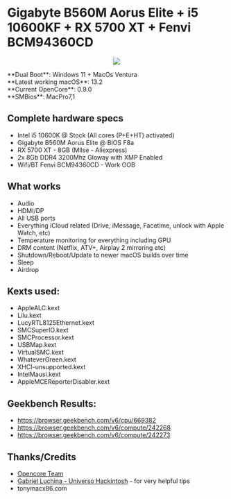 # Gigabyte B560M Aorus Elite + i5 10600KF + RX 5700 XT + Fenvi BCM94360CD

<p align="center">
<img align="center" src="https://user-images.githubusercontent.com/44346970/227660107-6bf07ca0-9b7a-4016-967d-b3c246090765.png">
</p>
**Dual Boot**: Windows 11 + MacOs Ventura
<br>
**Latest working macOS**: 13.2
<br>
**Current OpenCore**: 0.9.0
<br>
**SMBios**: MacPro7,1

## Complete hardware specs

- Intel i5 10600K @ Stock (All cores (P+E+HT) activated)
- Gigabyte B560M Aorus Elite @ BIOS F8a
- RX 5700 XT - 8GB (Mllse - Aliexpress)
- 2x 8Gb DDR4 3200Mhz Gloway with XMP Enabled
- Wifi/BT Fenvi BCM94360CD - Work OOB

## What works

- Audio
- HDMI/DP
- All USB ports
- Everything iCloud related (Drive, iMessage, Facetime, unlock with Apple Watch, etc)
- Temperature monitoring for everything including GPU
- DRM content (Netflix, ATV+, Airplay 2 mirroring etc)
- Shutdown/Reboot/Update to newer macOS builds over time
- Sleep
- Airdrop

## Kexts used:

- AppleALC.kext
- Lilu.kext
- LucyRTL8125Ethernet.kext
- SMCSuperIO.kext
- SMCProcessor.kext
- USBMap.kext
- VirtualSMC.kext
- WhateverGreen.kext
- XHCI-unsupported.kext
- IntelMausi.kext
- AppleMCEReporterDisabler.kext

## Geekbench Results:

- https://browser.geekbench.com/v6/cpu/669382
- https://browser.geekbench.com/v6/compute/242268
- https://browser.geekbench.com/v6/compute/242273

## Thanks/Credits

- [Opencore Team](https://dortania.github.io/getting-started/)
- [Gabriel Luchina - Universo Hackintosh](https://www.youtube.com/@UniversoHackintosh) - for very helpful tips
- tonymacx86.com
